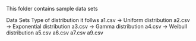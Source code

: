 This folder contains sample data sets

Data Sets   Type of distribution it follws
a1.csv -> Uniform distribution
a2.csv -> Exponential distribution
a3.csv -> Gamma distribution
a4.csv -> Weibull distribution
a5.csv
a6.csv
a7.csv
a9.csv

